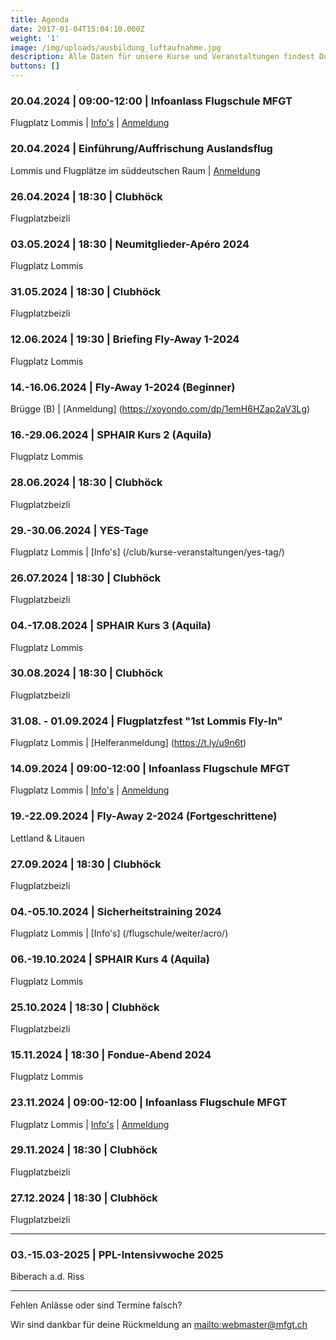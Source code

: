 ```yaml
---
title: Agenda
date: 2017-01-04T15:04:10.000Z
weight: '1'
image: /img/uploads/ausbildung_luftaufnahme.jpg
description: Alle Daten für unsere Kurse und Veranstaltungen findest Du in unserer Agenda.
buttons: []
---
```

### 20.04.2024 | 09:00-12:00 | Infoanlass Flugschule MFGT

Flugplatz Lommis | [Info's](/flugschule/naechste-schritte/infoabend/) | [Anmeldung](https://docs.google.com/forms/d/e/1FAIpQLSd3JpxXrOxj7fl_Zm0az8h-jQsAsB1TOEE2-HsOPYoi29qRUw/viewform)

### 20.04.2024 | Einführung/Auffrischung Auslandsflug

Lommis und Flugplätze im süddeutschen Raum | [Anmeldung](mailto:mfgt-flugschule@mfgt.ch)

### 26.04.2024 | 18:30 | Clubhöck

Flugplatzbeizli

### 03.05.2024 | 18:30 | Neumitglieder-Apéro 2024

Flugplatz Lommis

### 31.05.2024 | 18:30 | Clubhöck

Flugplatzbeizli

### 12.06.2024 | 19:30 | Briefing Fly-Away 1-2024

Flugplatz Lommis

### 14.-16.06.2024 | Fly-Away 1-2024 (Beginner)

Brügge (B) | [Anmeldung] (https://xoyondo.com/dp/1emH6HZap2aV3Lg)

### 16.-29.06.2024 | SPHAIR Kurs 2 (Aquila)

Flugplatz Lommis

### 28.06.2024 | 18:30 | Clubhöck

Flugplatzbeizli

### 29.-30.06.2024 | YES-Tage

Flugplatz Lommis | [Info's] (/club/kurse-veranstaltungen/yes-tag/)

### 26.07.2024 | 18:30 | Clubhöck

Flugplatzbeizli

### 04.-17.08.2024 | SPHAIR Kurs 3 (Aquila)

Flugplatz Lommis

### 30.08.2024 | 18:30 | Clubhöck

Flugplatzbeizli

### 31.08. - 01.09.2024 | Flugplatzfest "1st Lommis Fly-In"

Flugplatz Lommis | [Helferanmeldung] (https://t.ly/u9n6t)

### 14.09.2024 | 09:00-12:00 | Infoanlass Flugschule MFGT

Flugplatz Lommis | [Info's](/flugschule/naechste-schritte/infoabend/) | [Anmeldung](https://docs.google.com/forms/d/e/1FAIpQLSd3JpxXrOxj7fl_Zm0az8h-jQsAsB1TOEE2-HsOPYoi29qRUw/viewform)

### 19.-22.09.2024 | Fly-Away 2-2024 (Fortgeschrittene)

Lettland & Litauen

### 27.09.2024 | 18:30 | Clubhöck

Flugplatzbeizli

### 04.-05.10.2024 | Sicherheitstraining 2024

Flugplatz Lommis | [Info's] (/flugschule/weiter/acro/)

### 06.-19.10.2024 | SPHAIR Kurs 4 (Aquila)

Flugplatz Lommis

### 25.10.2024 | 18:30 | Clubhöck

Flugplatzbeizli

### 15.11.2024 | 18:30 | Fondue-Abend 2024

Flugplatz Lommis

### 23.11.2024 | 09:00-12:00 | Infoanlass Flugschule MFGT

Flugplatz Lommis | [Info's](/flugschule/naechste-schritte/infoabend/) | [Anmeldung](https://docs.google.com/forms/d/e/1FAIpQLSd3JpxXrOxj7fl_Zm0az8h-jQsAsB1TOEE2-HsOPYoi29qRUw/viewform)

### 29.11.2024 | 18:30 | Clubhöck

Flugplatzbeizli

### 27.12.2024 | 18:30 | Clubhöck

Flugplatzbeizli

<hr>

### 03.-15.03-2025 | PPL-Intensivwoche 2025

Biberach a.d. Riss

<hr>

Fehlen Anlässe oder sind Termine falsch?

Wir sind dankbar für deine Rückmeldung an <mailto:webmaster@mfgt.ch>

